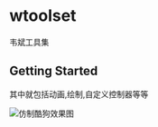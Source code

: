 # wtoolset

韦斌工具集

## Getting Started

其中就包括动画,绘制,自定义控制器等等

![仿制酷狗效果图](https://github.com/aleiin/wtoolset/blob/main/assets/gif/imitate_ku_gou.gif)
